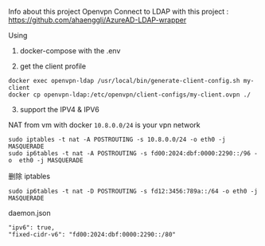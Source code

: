 Info about this project
Openvpn Connect to LDAP with this project : https://github.com/ahaenggli/AzureAD-LDAP-wrapper


Using

1. docker-compose  with the .env

2. get the client profile
```
docker exec openvpn-ldap /usr/local/bin/generate-client-config.sh my-client
docker cp openvpn-ldap:/etc/openvpn/client-configs/my-client.ovpn ./
```

3. support the IPV4 & IPV6

NAT from vm with docker
`10.8.0.0/24`  is your vpn network
```
sudo iptables -t nat -A POSTROUTING -s 10.8.0.0/24 -o eth0 -j MASQUERADE
sudo ip6tables -t nat -A POSTROUTING -s fd00:2024:dbf:0000:2290::/96 -o  eth0 -j MASQUERADE
```
删除 iptables
```
sudo ip6tables -t nat -D POSTROUTING -s fd12:3456:789a::/64 -o eth0 -j MASQUERADE
```


daemon.json
```
"ipv6": true,
"fixed-cidr-v6": "fd00:2024:dbf:0000:2290::/80"

```
